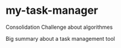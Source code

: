 # my-task-manager

Consolidation Challenge about algorithmes

Big summary about a task management tool 
